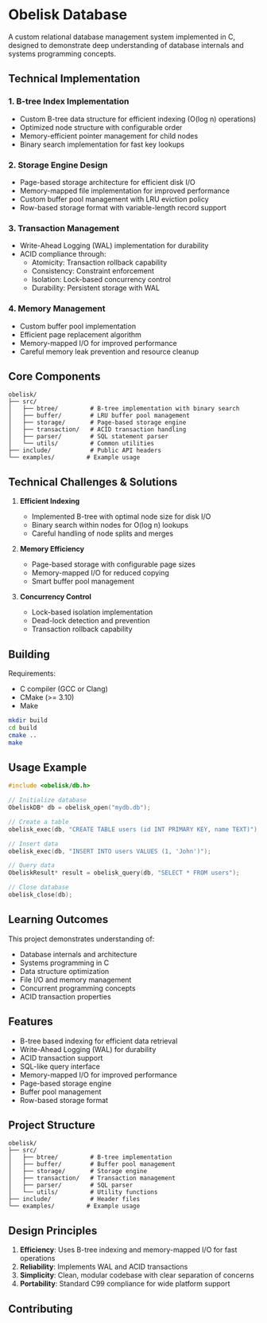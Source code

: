# Obelisk Database

A custom relational database management system implemented in C, designed to demonstrate deep understanding of database internals and systems programming concepts.

## Technical Implementation

### 1. B-tree Index Implementation
- Custom B-tree data structure for efficient indexing (O(log n) operations)
- Optimized node structure with configurable order
- Memory-efficient pointer management for child nodes
- Binary search implementation for fast key lookups

### 2. Storage Engine Design
- Page-based storage architecture for efficient disk I/O
- Memory-mapped file implementation for improved performance
- Custom buffer pool management with LRU eviction policy
- Row-based storage format with variable-length record support

### 3. Transaction Management
- Write-Ahead Logging (WAL) implementation for durability
- ACID compliance through:
  - Atomicity: Transaction rollback capability
  - Consistency: Constraint enforcement
  - Isolation: Lock-based concurrency control
  - Durability: Persistent storage with WAL

### 4. Memory Management
- Custom buffer pool implementation
- Efficient page replacement algorithm
- Memory-mapped I/O for improved performance
- Careful memory leak prevention and resource cleanup

## Core Components

```
obelisk/
├── src/
│   ├── btree/         # B-tree implementation with binary search
│   ├── buffer/        # LRU buffer pool management
│   ├── storage/       # Page-based storage engine
│   ├── transaction/   # ACID transaction handling
│   ├── parser/        # SQL statement parser
│   └── utils/         # Common utilities
├── include/           # Public API headers
└── examples/         # Example usage
```

## Technical Challenges & Solutions

1. **Efficient Indexing**
   - Implemented B-tree with optimal node size for disk I/O
   - Binary search within nodes for O(log n) lookups
   - Careful handling of node splits and merges

2. **Memory Efficiency**
   - Page-based storage with configurable page sizes
   - Memory-mapped I/O for reduced copying
   - Smart buffer pool management

3. **Concurrency Control**
   - Lock-based isolation implementation
   - Dead-lock detection and prevention
   - Transaction rollback capability

## Building

Requirements:
- C compiler (GCC or Clang)
- CMake (>= 3.10)
- Make

```bash
mkdir build
cd build
cmake ..
make
```

## Usage Example

```c
#include <obelisk/db.h>

// Initialize database
ObeliskDB* db = obelisk_open("mydb.db");

// Create a table
obelisk_exec(db, "CREATE TABLE users (id INT PRIMARY KEY, name TEXT)");

// Insert data
obelisk_exec(db, "INSERT INTO users VALUES (1, 'John')");

// Query data
ObeliskResult* result = obelisk_query(db, "SELECT * FROM users");

// Close database
obelisk_close(db);
```

## Learning Outcomes

This project demonstrates understanding of:
- Database internals and architecture
- Systems programming in C
- Data structure optimization
- File I/O and memory management
- Concurrent programming concepts
- ACID transaction properties

## Features

- B-tree based indexing for efficient data retrieval
- Write-Ahead Logging (WAL) for durability
- ACID transaction support
- SQL-like query interface
- Memory-mapped I/O for improved performance
- Page-based storage engine
- Buffer pool management
- Row-based storage format

## Project Structure

```
obelisk/
├── src/
│   ├── btree/         # B-tree implementation
│   ├── buffer/        # Buffer pool management
│   ├── storage/       # Storage engine
│   ├── transaction/   # Transaction management
│   ├── parser/        # SQL parser
│   └── utils/         # Utility functions
├── include/           # Header files
└── examples/         # Example usage
```

## Design Principles

1. **Efficiency**: Uses B-tree indexing and memory-mapped I/O for fast operations
2. **Reliability**: Implements WAL and ACID transactions
3. **Simplicity**: Clean, modular codebase with clear separation of concerns
4. **Portability**: Standard C99 compliance for wide platform support

## Contributing
